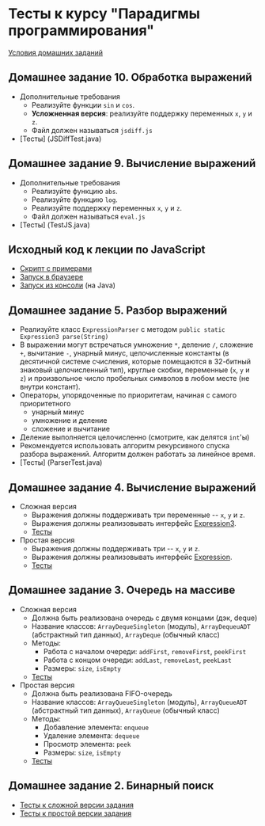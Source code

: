 Тесты к курсу "Парадигмы программирования"
====

[Условия домашних заданий](http://www.kgeorgiy.info/courses/java-intro/homeworks.html)

Домашнее задание 10. Обработка выражений
----
* Дополнительные требования
    * Реализуйте функции ``sin`` и ``cos``.
    * __Усложненная версия__: реализуйте поддержку переменных ``x``, ``y`` и ``z``.
    * Файл должен называться ``jsdiff.js``
* [Тесты] (JSDiffTest.java)

Домашнее задание 9. Вычисление выражений
----
* Дополнительные требования
    * Реализуйте функцию ``abs``.
    * Реализуйте функцию ``log``.
    * Реализуйте поддержку переменных ``x``, ``y`` и ``z``.
    * Файл должен называться ``eval.js``
* [Тесты] (TestJS.java)

Исходный код к лекции по JavaScript
----
* [Скрипт с примерами](js/script.js)
* [Запуск в браузере](js/RunJS.html)
* [Запуск из консоли](js/RunJS.java) (на Java)

Домашнее задание 5. Разбор выражений
----
* Реализуйте класс ``ExpressionParser`` с методом ``public static Expression3 parse(String)``
* В выражении могут встречаться умножение ``*``, деление ``/``, сложение ``+``, вычитание ``-``, унарный минус, целочисленные константы (в десятичной системе счисления, которые помещаются в 32-битный знаковый целочисленный тип), круглые скобки, переменные (``x``, ``y`` и ``z``) и произвольное число пробельных символов в любом месте (не внутри констант).
* Операторы, упорядоченные по приоритетам, начиная с самого приоритетного
    * унарный минус
    * умножение и деление
    * сложение и вычитание
* Деление выполняется целочисленно (смотрите, как делятся ``int``'ы)
* Рекомендуется использовать алгоритм рекурсивного спуска разбора выражений. Алгоритм должен работать за линейное время.
* [Тесты] (ParserTest.java)
 
Домашнее задание 4. Вычисление выражений
----
* Сложная версия
    * Выражения должны поддерживать три переменные -- ``x``, ``y`` и ``z``.
    * Выражения должны реализовывать интерфейс [Expression3](Expression3.java).
    * [Тесты](TripleExpressionTest.java)
* Простая версия
    * Выражения должны поддерживать три -- ``x``, ``y`` и ``z``.
    * Выражения должны реализовывать интерфейс [Expression](Expression.java).
    * [Тесты](SingleExpressionTest.java)

Домашнее задание 3. Очередь на массиве
----
*  Сложная версия
   * Должна быть реализована очередь с двумя концами (дэк, deque)
   * Название классов: ``ArrayDequeSingleton`` (модуль), ``ArrayDequeuADT`` (абстрактный тип данных), ``ArrayDeque`` (обычный класс)
   * Методы:
      * Работа с началом очереди: ``addFirst``, ``removeFirst``, ``peekFirst``
      * Работа с концом очереди: ``addLast``, ``removeLast``, ``peekLast``
      * Размеры: ``size``, ``isEmpty``
   * [Тесты](ArrayDequeTest.java)
* Простая версия
   * Должна быть реализована FIFO-очередь
   * Название классов: ``ArrayQueueSingleton`` (модуль), ``ArrayQueueADT`` (абстрактный тип данных), ``ArrayQueue`` (обычный класс)
   * Методы:
      * Добавление элемента: ``enqueue``
      * Удаление элемента: ``dequeue``
      * Просмотр элемента: ``peek``
      * Размеры: ``size``, ``isEmpty``
   * [Тесты](ArrayQueueTest.java)


Домашнее задание 2. Бинарный поиск
----
* [Тесты к сложной версии задания](BinarySearchHard.java)
* [Тесты к простой версии задания](BinarySearchEasy.java)

